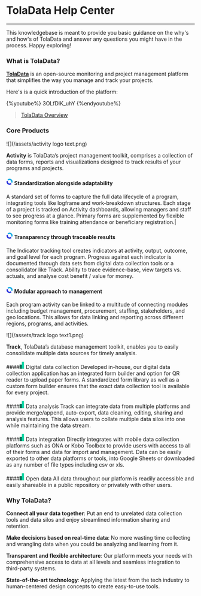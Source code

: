 
# TolaData Help Center
---
This knowledgebase is meant to provide you basic guidance on the why's and how's of TolaData and answer any questions you might have in the process. Happy exploring!

### What is TolaData?

[**TolaData**](http://toladata.com) is an open-source monitoring and project management platform that simplifies the way you manage and track your projects.

Here's is a quick introduction of the platform:

{%youtube%} 3OLfDlK_uhY {%endyoutube%}
> [TolaData Overview](https://youtu.be/3OLfDlK_uhY)

### Core Products

![](/assets/activity logo text.png)

**Activity** is TolaData’s project management toolkit, comprises a collection of data forms, reports and visualizations designed to track results of your programs and projects.

#### ![](/assets/Activity_Logo.jpg) Standardization alongside adaptability 
A standard set of forms to capture the full data lifecycle of a program, integrating tools like logframe and work-breakdown structures. Each stage of a project is tracked on Activity dashboards, allowing managers and staff to see progress at a glance. Primary forms are supplemented by flexible monitoring forms like training attendance or beneficiary registration.|

#### ![](/assets/Activity_Logo.jpg) Transparency through traceable results
The Indicator tracking tool creates indicators at activity, output, outcome, and goal level for each program. Progress against each indicator is documented through data sets from digital data collection tools or a consolidator like Track. Ability to trace evidence-base, view targets vs. actuals, and analyse cost benefit / value for money.

#### ![](/assets/Activity_Logo.jpg) Modular approach to management
Each program activity can be linked to a multitude of connecting modules including budget management, procurement, staffing, stakeholders, and geo locations. This allows for data linking and reporting across different regions, programs, and activities.

![](/assets/track logo text1.png)

**Track**, TolaData’s database management toolkit, enables you to easily consolidate multiple data sources for timely analysis.

####![](/assets/Track_Logo.jpg) Digital data collection 
Developed in-house, our digital data collection application has an integrated form builder and option for QR reader to upload paper forms.  A standardized form library as well as a custom form builder ensures that the exact data collection tool is available for every project.

####![](/assets/Track_Logo.jpg) Data analysis 
Track can integrate data from multiple platforms and provide merge/append, auto-export, data cleaning, editing, sharing and analysis features.
This allows users to collate multiple data silos into one while maintaining the data stream.

####![](/assets/Track_Logo.jpg) Data integration 
Directly integrates with mobile data collection platforms such as ONA or Kobo Toolbox to provide users with access to all of their forms and data for import and management. 
Data can be easily exported to other data platforms or tools, into Google Sheets or downloaded as any number of file types including csv or xls.

####![](/assets/Track_Logo.jpg) Open data
All data throughout our platform is readily accessible and easily shareable in a public repository or privately with other users.

### Why TolaData?
**Connect all your data together**: Put an end to unrelated data collection tools and data silos and enjoy streamlined information sharing and retention.

**Make decisions based on real-time data**: No more wasting time collecting and wrangling data when you could be analyzing and learning from it.

**Transparent and flexible architecture**: Our platform meets your needs with comprehensive access to data at all levels and seamless integration to third-party systems.

**State-of-the-art technology**: Applying the latest from the tech industry to human-centered design concepts to create easy-to-use tools.


